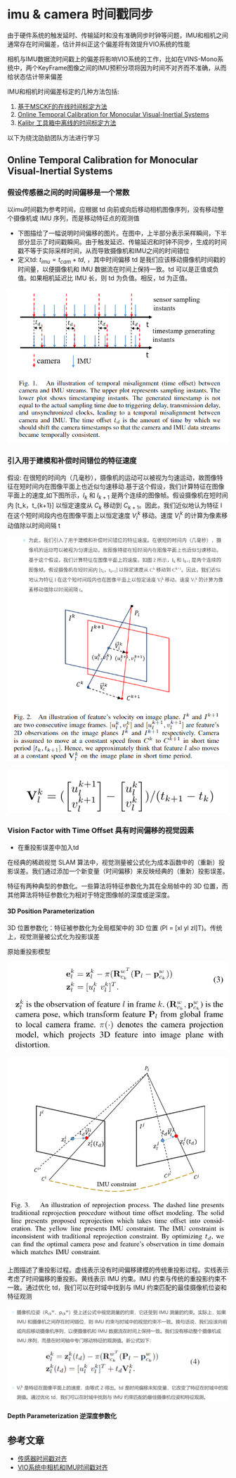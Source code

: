 
# imu & camera 时间戳同步

由于硬件系统的触发延时、传输延时和没有准确同步时钟等问题，IMU和相机之间通常存在时间偏差，估计并纠正这个偏差将有效提升VIO系统的性能

相机与IMU数据流时间戳上的偏差将影响VIO系统的工作，比如在VINS-Mono系统中，两个KeyFrame图像之间的IMU预积分项将因为时间不对齐而不准确，从而给状态估计带来偏差

IMU和相机时间偏差标定的几种方法包括:

1. [基于MSCKF的在线时间标定方法](https://intra.ece.ucr.edu/~mourikis/papers/Li2014IJRR_timing.pdf)
2. [Online Temporal Calibration for Monocular Visual-Inertial Systems](https://arxiv.org/abs/1808.00692)
3. [Kalibr 工具箱中离线的时间标定方法](https://github.com/ethz-asl/kalibr/wiki/camera-imu-calibration)

以下为绕沈劭劼团队方法进行学习

## Online Temporal Calibration for Monocular Visual-Inertial Systems

### 假设传感器之间的时间偏移是一个常数

以imu时间戳为参考时间，应根据 td 向前或向后移动相机图像序列，没有移动整个摄像机或 IMU 序列，而是移动特征点的观测值

- 下图描绘了一幅说明时间偏移的图片。在图中，上半部分表示采样瞬间，下半部分显示了时间戳瞬间。由于触发延迟、传输延迟和时钟不同步，生成的时间戳不等于实际采样时间，从而导致摄像机和IMU之间的时间错位
- 定义td: $t_{imu}=t_{cam}+td$, ，其中时间偏移 td 是我们应该移动摄像机时间戳的时间量，以便摄像机和 IMU 数据流在时间上保持一致。td 可以是正值或负值。如果相机延迟比 IMU 长，则 td 为负值。相反，td 为正值。

![](./img/imu_image_timestamp_align/img1.png)

### 引入用于建模和补偿时间错位的特征速度

假设: 在很短的时间内（几毫秒），摄像机的运动可以被视为匀速运动，故图像特征在短时间内在图像平面上也近似匀速移动.基于这个假设，我们计算特征在图像平面上的速度,如下图所示，$I_k$ 和 $I_{k+1}$ 是两个连续的图像帧。假设摄像机在短时间内 [t_k，t_{k+1}] 以恒定速度从 $C_k$ 移动到 $C_{k+1}$。因此，我们近似地认为特征 l 在这个短时间段内也在图像平面上以恒定速度 $V_l^k$ 移动。速度 $V_l^k$ 的计算为像素移动值除以时间间隔 t

![](./img/imu_image_timestamp_align/img2.png)

![](./img/imu_image_timestamp_align/img3.png)

### Vision Factor with Time Offset 具有时间偏移的视觉因素

- 在重投影误差中加入td

在经典的稀疏视觉 SLAM 算法中，视觉测量被公式化为成本函数中的（重新）投影误差。我们通过添加一个新变量（时间偏移）来反映经典的（重新）投影误差。

特征有两种典型的参数化。一些算法将特征参数化为其在全局帧中的 3D 位置，而其他算法将特征参数化为相对于特定图像帧的深度或逆深度。

#### 3D Position Parameterization

3D 位置参数化：特征被参数化为全局框架中的 3D 位置 (Pl = [xl yl zl]T)。传统上，视觉测量被公式化为投影误差

原始重投影模型

![](./img/imu_image_timestamp_align/img4.png)

![](./img/imu_image_timestamp_align/img5.png)

上图描述了重投影过程。虚线表示没有时间偏移建模的传统重投影过程。实线表示考虑了时间偏移的重投影。黄线表示 IMU 约束。IMU 约束与传统的重投影约束不一致。通过优化 td，我们可以在时域中找到与 IMU 约束匹配的最佳摄像机位姿和特征观测

![](./img/imu_image_timestamp_align/img6.png)

#### Depth Parameterization 逆深度参数化

## 参考文章

- [传感器时间戳对齐](https://haolin11.github.io/2022/12/03/Online-Temporal-Calibration-for-Monocular-Visual-Inertial-Systems/)
- [VIO系统中相机和IMU时间戳对齐](https://blog.csdn.net/weixin_50508111/article/details/122466521)

